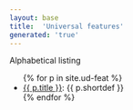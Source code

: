 ```yaml
---
layout: base
title:  'Universal features'
generated: 'true'
---
```


Alphabetical listing

<ul>
{% for p in site.ud-feat %}
<li><a href="{{ p.url | remove_first:'/' }}">{{ p.title }}</a>: {{ p.shortdef }}</li>
{% endfor %}
</ul>

